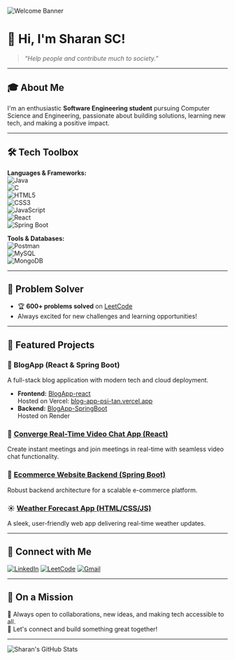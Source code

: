 <!-- Profile Banner -->
![Welcome Banner](https://img.shields.io/badge/Welcome-to%20Sharan's%20GitHub-brightgreen?style=for-the-badge)

# 👋 Hi, I'm **Sharan SC**!

> *“Help people and contribute much to society.”*

---

## 🎓 About Me

I'm an enthusiastic **Software Engineering student** pursuing Computer Science and Engineering, passionate about building solutions, learning new tech, and making a positive impact.

---

## 🛠️ Tech Toolbox

**Languages & Frameworks:**  
![Java](https://img.shields.io/badge/Java-ED8B00?style=flat-square&logo=java)  
![C](https://img.shields.io/badge/C-00599C?style=flat-square&logo=c)  
![HTML5](https://img.shields.io/badge/HTML5-E34F26?style=flat-square&logo=html5)  
![CSS3](https://img.shields.io/badge/CSS3-1572B6?style=flat-square&logo=css3)  
![JavaScript](https://img.shields.io/badge/JavaScript-F7DF1E?style=flat-square&logo=javascript)  
![React](https://img.shields.io/badge/React-20232A?style=flat-square&logo=react)  
![Spring Boot](https://img.shields.io/badge/Springboot-6DB33F?style=flat-square&logo=springboot)

**Tools & Databases:**  
![Postman](https://img.shields.io/badge/Postman-FF6C37?style=flat-square&logo=postman)  
![MySQL](https://img.shields.io/badge/MySQL-4479A1?style=flat-square&logo=mysql)  
![MongoDB](https://img.shields.io/badge/MongoDB-47A248?style=flat-square&logo=mongodb)

---

## 🧠 Problem Solver

- 🏆 **600+ problems solved** on [LeetCode](https://leetcode.com/u/sharansc482/)  
- Always excited for new challenges and learning opportunities!

---

## 🚩 Featured Projects

### 📝 BlogApp (React & Spring Boot)
A full-stack blog application with modern tech and cloud deployment.
- **Frontend:** [BlogApp-react](https://github.com/Sharan-0-dot/BlogApp-react)  
  Hosted on Vercel: [blog-app-psi-tan.vercel.app](https://blog-app-psi-tan.vercel.app/)
- **Backend:** [BlogApp-SpringBoot](https://github.com/Sharan-0-dot/BlogApp-SpringBoot)  
  Hosted on Render

### 🎥 [Converge Real-Time Video Chat App (React)](https://github.com/Sharan-0-dot/Converge-live-meet-react-)
Create instant meetings and join meetings in real-time with seamless video chat functionality.

### 🛒 [Ecommerce Website Backend (Spring Boot)](https://github.com/Sharan-0-dot/ecommerce-springboot)
Robust backend architecture for a scalable e-commerce platform.

### ☀️ [Weather Forecast App (HTML/CSS/JS)](https://github.com/Sharan-0-dot/Weather-Forecast)
A sleek, user-friendly web app delivering real-time weather updates.

---

## 🤝 Connect with Me

[![LinkedIn](https://img.shields.io/badge/LinkedIn-0A66C2?style=for-the-badge&logo=linkedin)](https://www.linkedin.com/in/sharan-sc-4b475b2b7)
[![LeetCode](https://img.shields.io/badge/LeetCode-FFA116?style=for-the-badge&logo=leetcode)](https://leetcode.com/u/sharansc482/)
[![Gmail](https://img.shields.io/badge/Gmail-D14836?style=for-the-badge&logo=gmail)](mailto:sharansc482@gmail.com)

---

## 🌱 On a Mission

💬 Always open to collaborations, new ideas, and making tech accessible to all.  
🙌 Let's connect and build something great together!

---

<!-- GitHub Stats Card -->
![Sharan's GitHub Stats](https://github-readme-stats.vercel.app/api?username=Sharan-0-dot&show_icons=true&theme=radical)
